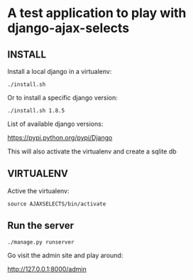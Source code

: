 
# A test application to play with django-ajax-selects


## INSTALL

Install a local django in a virtualenv:

    ./install.sh

Or to install a specific django version:

    ./install.sh 1.8.5

List of available django versions:

https://pypi.python.org/pypi/Django


This will also activate the virtualenv and create a sqlite db

## VIRTUALENV

Active the virtualenv:

    source AJAXSELECTS/bin/activate


## Run the server

    ./manage.py runserver

Go visit the admin site and play around:

http://127.0.0.1:8000/admin
